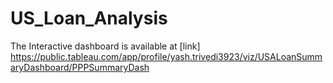 # US_Loan_Analysis

The Interactive dashboard is available at [link] https://public.tableau.com/app/profile/yash.trivedi3923/viz/USALoanSummaryDashboard/PPPSummaryDash
